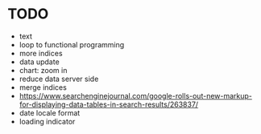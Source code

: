 # TODO

- text
- loop to functional programming
- more indices
- data update
- chart: zoom in
- reduce data server side
- merge indices
- https://www.searchenginejournal.com/google-rolls-out-new-markup-for-displaying-data-tables-in-search-results/263837/
- date locale format
- loading indicator
